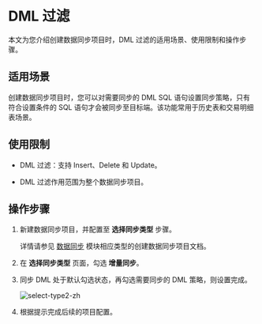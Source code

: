 # DML 过滤

本文为您介绍创建数据同步项目时，DML 过滤的适用场景、使用限制和操作步骤。

## 适用场景

创建数据同步项目时，您可以对需要同步的 DML SQL 语句设置同步策略，只有符合设置条件的 SQL 语句才会被同步至目标端。该功能常用于历史表和交易明细表场景。

## 使用限制

* DML 过滤：支持 Insert、Delete 和 Update。

* DML 过滤作用范围为整个数据同步项目。

## 操作步骤

1. 新建数据同步项目，并配置至 **选择同步类型** 步骤。

    详情请参见 [数据同步](../100.data-synchronization-overview.md) 模块相应类型的创建数据同步项目文档。

2. 在 **选择同步类型** 页面，勾选 **增量同步**。

3. 同步 DML 处于默认勾选状态，再勾选需要同步的 DML 策略，则设置完成。

    ![select-type2-zh](https://obbusiness-private.oss-cn-shanghai.aliyuncs.com/doc/img/oms/oms-enterprise/select-type2-zh.png)

4. 根据提示完成后续的项目配置。
